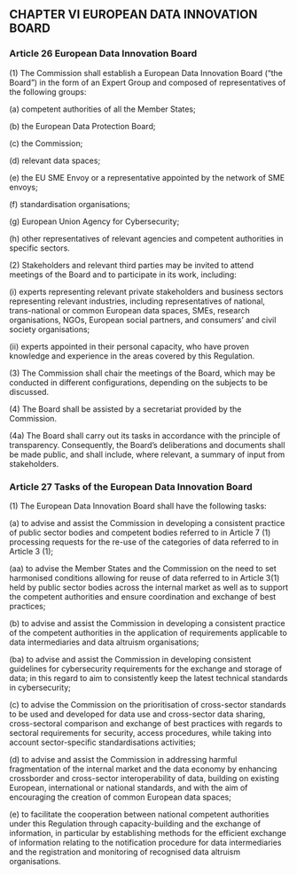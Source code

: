 ## CHAPTER VI EUROPEAN DATA INNOVATION BOARD

### Article 26 European Data Innovation Board

(1) The Commission shall establish a European Data Innovation Board (“the Board”) in the form of an Expert Group and composed of representatives of the following groups:

(a) competent authorities of all the Member States;

(b) the European Data Protection Board;

(c) the Commission;

(d) relevant data spaces;

(e) the EU SME Envoy or a representative appointed by the network of SME envoys;

(f) standardisation organisations;

(g) European Union Agency for Cybersecurity;

(h) other representatives of relevant agencies and competent authorities in specific sectors.

(2) Stakeholders and relevant third parties may be invited to attend meetings of the Board and to participate in its work, including:

(i) experts representing relevant private stakeholders and business sectors representing relevant industries, including representatives of national, trans-national or common European data spaces, SMEs, research organisations, NGOs, European social partners, and consumers’ and civil society organisations;

(ii) experts appointed in their personal capacity, who have proven knowledge and experience in the areas covered by this Regulation.

(3) The Commission shall chair the meetings of the Board, which may be conducted in different configurations, depending on the subjects to be discussed.

(4) The Board shall be assisted by a secretariat provided by the Commission. 

(4a) The Board shall carry out its tasks in accordance with the principle of transparency. Consequently, the Board’s deliberations and documents shall be made public, and shall include, where relevant, a summary of input from stakeholders.

### Article 27 Tasks of the European Data Innovation Board 

(1) The European Data Innovation Board shall have the following tasks:

(a) to advise and assist the Commission in developing a consistent practice of public sector bodies and competent bodies referred to in Article 7 (1) processing requests for the re-use of the categories of data referred to in Article 3 (1);

(aa) to advise the Member States and the Commission on the need to set harmonised conditions allowing for reuse of data referred to in Article 3(1) held by public sector bodies across the internal market as well as to support the competent authorities and ensure coordination and exchange of best practices;

(b) to advise and assist the Commission in developing a consistent practice of the competent authorities in the application of requirements applicable to data intermediaries and data altruism organisations;

(ba) to advise and assist the Commission in developing consistent guidelines for cybersecurity requirements for the exchange and storage of data; in this regard to aim to consistently keep the latest technical standards in cybersecurity;

(c) to advise the Commission on the prioritisation of cross-sector standards to be used and developed for data use and cross-sector data sharing, cross-sectoral comparison and exchange of best practices with regards to sectoral requirements for security, access procedures, while taking into account sector-specific standardisations activities;

(d) to advise and assist the Commission in addressing harmful fragmentation of the internal market and the data economy by enhancing crossborder and cross-sector interoperability of data, building on existing European, international or national standards, and with the aim of encouraging the creation of common European data spaces;

(e) to facilitate the cooperation between national competent authorities under this Regulation through capacity-building and the exchange of information, in particular by establishing methods for the efficient exchange of information relating to the notification procedure for data intermediaries and the registration and monitoring of recognised data altruism organisations.
